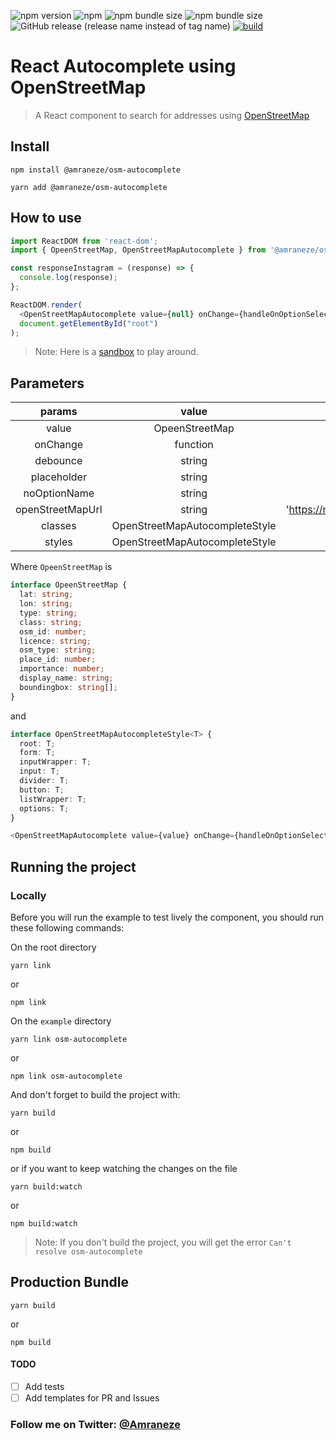 ![npm version](https://img.shields.io/npm/v/%40amraneze%2Fosm-autocomplete)
![npm](https://img.shields.io/npm/dw/%40amraneze%2Fosm-autocomplete)
![npm bundle size](https://img.shields.io/bundlephobia/min/%40amraneze%2Fosm-autocomplete)
![npm bundle size](https://img.shields.io/bundlephobia/minzip/%40amraneze%2Fosm-autocomplete)
![GitHub release (release name instead of tag name)](https://img.shields.io/github/v/release/amraneze/osm-autocomplete)
[![build](https://github.com/Amraneze/osm-autocomplete/actions/workflows/build.yml/badge.svg?branch=main)](https://github.com/Amraneze/osm-autocomplete/actions/workflows/build.yml)

# React Autocomplete using OpenStreetMap

> A React component to search for addresses using [OpenStreetMap](https://www.openstreetmap.org/)

## Install

```
npm install @amraneze/osm-autocomplete
```

```
yarn add @amraneze/osm-autocomplete
```

## How to use
```js
import ReactDOM from 'react-dom';
import { OpeenStreetMap, OpenStreetMapAutocomplete } from '@amraneze/osm-autocomplete';

const responseInstagram = (response) => {
  console.log(response);
};

ReactDOM.render(
  <OpenStreetMapAutocomplete value={null} onChange={handleOnOptionSelected} />,
  document.getElementById("root")
);
```

>Note: Here is a [sandbox](https://codesandbox.io/s/osm-autocomplete-yt5mn8) to play around.

## Parameters

|       params      |                     value                     |             default value             |
| :---------------: | :-------------------------------------------: | :-----------------------------------: |
| value             | OpeenStreetMap                                | REQUIRED                              |
| onChange          | function                                      | REQUIRED                              |
| debounce          | string                                        | 500                                   |
| placeholder       | string                                        | 'Search'                              |
| noOptionName      | string                                        | 'No locations found'                  |
| openStreetMapUrl  | string                                        | 'https://nominatim.openstreetmap.org' |
| classes           | OpenStreetMapAutocompleteStyle<string>        | -                                     |
| styles            | OpenStreetMapAutocompleteStyle<CSSProperties> | -                                     |

Where `OpeenStreetMap` is 
````typescript
interface OpeenStreetMap {
  lat: string;
  lon: string;
  type: string;
  class: string;
  osm_id: number;
  licence: string;
  osm_type: string;
  place_id: number;
  importance: number;
  display_name: string;
  boundingbox: string[];
}
````

and

````typescript
interface OpenStreetMapAutocompleteStyle<T> {
  root: T;
  form: T;
  inputWrapper: T;
  input: T;
  divider: T;
  button: T;
  listWrapper: T;
  options: T;
}
````

```typescript
<OpenStreetMapAutocomplete value={value} onChange={handleOnOptionSelected} />
```

## Running the project
### Locally
Before you will run the example to test lively the component, you should run these following commands:

On the root directory
```
yarn link
```
or
```
npm link
```

On the `example` directory
```
yarn link osm-autocomplete
```
or
```
npm link osm-autocomplete
```

And don't forget to build the project with:
```
yarn build
```
or
```
npm build
```

or if you want to keep watching the changes on the file

```
yarn build:watch
```
or
```
npm build:watch
```

>Note: If you don't build the project, you will get the error `Can't resolve osm-autocomplete`

## Production Bundle
```
yarn build
```
or
```
npm build
```


#### TODO

- [ ] Add tests
- [ ] Add templates for PR and Issues

### Follow me on Twitter: [@Amraneze](https://twitter.com/amraneze)